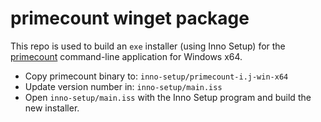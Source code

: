 # primecount winget package

This repo is used to build an ```exe``` installer (using Inno Setup)
for the [primecount](https://github.com/kimwalisch/primecount)
command-line application for Windows x64.

* Copy primecount binary to: `inno-setup/primecount-i.j-win-x64`
* Update version number in: `inno-setup/main.iss`
* Open `inno-setup/main.iss` with the Inno Setup program and build the new installer.
